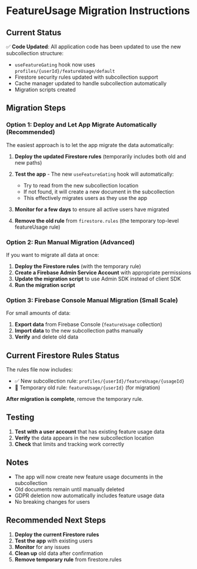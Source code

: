 # FeatureUsage Migration Instructions

## Current Status
✅ **Code Updated**: All application code has been updated to use the new subcollection structure:
- `useFeatureGating` hook now uses `profiles/{userId}/featureUsage/default`
- Firestore security rules updated with subcollection support  
- Cache manager updated to handle subcollection automatically
- Migration scripts created

## Migration Steps

### Option 1: Deploy and Let App Migrate Automatically (Recommended)

The easiest approach is to let the app migrate the data automatically:

1. **Deploy the updated Firestore rules** (temporarily includes both old and new paths)
2. **Test the app** - The new `useFeatureGating` hook will automatically:
   - Try to read from the new subcollection location
   - If not found, it will create a new document in the subcollection
   - This effectively migrates users as they use the app

3. **Monitor for a few days** to ensure all active users have migrated

4. **Remove the old rule** from `firestore.rules` (the temporary top-level featureUsage rule)

### Option 2: Run Manual Migration (Advanced)

If you want to migrate all data at once:

1. **Deploy the Firestore rules** (with the temporary rule)
2. **Create a Firebase Admin Service Account** with appropriate permissions
3. **Update the migration script** to use Admin SDK instead of client SDK
4. **Run the migration script**

### Option 3: Firebase Console Manual Migration (Small Scale)

For small amounts of data:

1. **Export data** from Firebase Console (`featureUsage` collection)
2. **Import data** to the new subcollection paths manually
3. **Verify** and delete old data

## Current Firestore Rules Status

The rules file now includes:
- ✅ New subcollection rule: `profiles/{userId}/featureUsage/{usageId}`
- 🔄 Temporary old rule: `featureUsage/{userId}` (for migration)

**After migration is complete**, remove the temporary rule.

## Testing

1. **Test with a user account** that has existing feature usage data
2. **Verify** the data appears in the new subcollection location
3. **Check** that limits and tracking work correctly

## Notes

- The app will now create new feature usage documents in the subcollection
- Old documents remain until manually deleted
- GDPR deletion now automatically includes feature usage data
- No breaking changes for users

## Recommended Next Steps

1. **Deploy the current Firestore rules**
2. **Test the app** with existing users
3. **Monitor** for any issues
4. **Clean up** old data after confirmation
5. **Remove temporary rule** from firestore.rules
